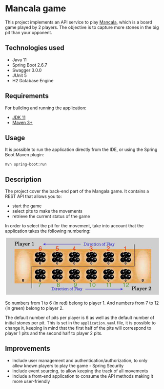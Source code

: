 # Mancala game

This project implements an API service to play [Mancala](https://en.wikipedia.org/wiki/Mancala), which is a board game
played by 2 players.
The objective is to capture more stones in the big pit than your opponent.

## Technologies used

- Java 11
- Spring Boot 2.6.7
- Swagger 3.0.0
- JUnit 5
- H2 Database Engine

## Requirements

For building and running the application:

- [JDK 11](https://www.oracle.com/java/technologies/downloads/#java11)
- [Maven 3+](https://maven.apache.org)

## Usage

It is possible to run the application directly from the IDE, or using the Spring Boot Maven plugin:

    mvn spring-boot:run

## Description

The project cover the back-end part of the Mangala game. It contains a REST API that allows you to:

- start the game
- select pits to make the movements
- retrieve the current status of the game

In order to select the pit for the movement, take into account that the application takes the following numbering:

![Mancala_Board.png](board.png)

So numbers from 1 to 6 (in red) belong to player 1. And numbers from 7 to 12 (in green) belong to player 2.

The default number of pits per player is 6 as well as the default number of initial stones per pit.
This is set in the `application.yaml` file, it is possible to change it, keeping in mind that the first half of the pits
will correspond to player 1 pits and the second half to player 2 pits.

## Improvements

- Include user management and authentication/authorization, to only allow known players to play the game - Spring
  Security
- Include event sourcing, to allow keeping the track of all movements
- Include a front-end application to consume the API methods making it more user-friendly